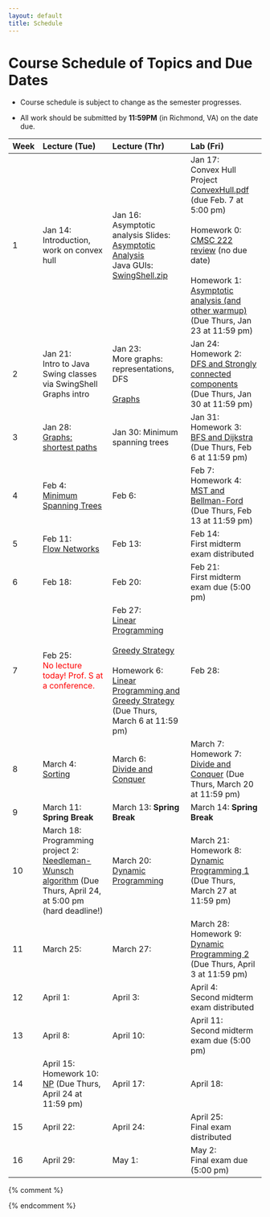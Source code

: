 ```yaml
---
layout: default
title: Schedule
---
```


# Course Schedule of Topics and Due Dates

* Course schedule is subject to change as the semester progresses. 

* All work should be submitted by **11:59PM** (in Richmond, VA) on the date due.

| Week | Lecture (Tue)                              | Lecture (Thr)                                 | Lab (Fri)                                        |
| :--- | :---                                       | :---                                          | :---                                                  |
| 1    | Jan 14:   <br />Introduction, work on convex hull<br />  | Jan 16: <br />Asymptotic analysis  Slides: [Asymptotic Analysis](lectures/AsymptoticAnalysis.pdf)<br /> Java GUIs: [SwingShell.zip](code/SwingShell.zip) <br />  | Jan 17: <br /> Convex Hull Project [ConvexHull.pdf](projects/ConvexHull.pdf) (due Feb. 7 at 5:00 pm) <br />  <br /> Homework 0: [CMSC 222 review](homeworks/homework0.md) (no due date) <br /> <br /> Homework 1: [Asymptotic analysis (and other warmup)](homeworks/homework1.md) (Due Thurs, Jan 23 at 11:59 pm) <br />|
| 2    | Jan 21:  <br /> Intro to Java Swing classes via SwingShell <br /> Graphs intro <br />| Jan 23: <br /> More graphs: representations, DFS<br /> <br /> [Graphs](lectures/Graph_misc_2025.pdf)<br /> | Jan 24: <br /> Homework 2: [DFS and Strongly connected components](homeworks/homework2.md) (Due Thurs, Jan 30 at 11:59 pm) <br />  |
| 3    | Jan 28: <br /> [Graphs: shortest paths](lectures/Paths_in_graphs.pdf)<br />  | Jan 30: <bf /> Minimum spanning trees <bf />    | Jan 31: <br /> Homework 3: [BFS and Dijkstra](homeworks/homework3.md) (Due Thurs, Feb 6 at 11:59 pm) <br />  |
| 4    | Feb 4: <br /> [Minimum Spanning Trees](lectures/Minimum_spanning_trees_2025.pdf)<br />  | Feb 6:  | Feb 7: <br /> Homework 4: [MST and Bellman-Ford](homeworks/homework4.md) (Due Thurs, Feb 13 at 11:59 pm) <br />   |
| 5    | Feb 11:  <br /> [Flow Networks](lectures/MaxFlow.pdf)<br />  | Feb 13:   | Feb 14: <br /> First midterm exam distributed <br />  |
| 6    | Feb 18: | Feb 20:  | Feb 21: <br />First midterm exam due (5:00 pm) <br />  |
| 7    | Feb 25: <br /><span style="color:red">No lecture today! Prof. S at a conference.</span><bf /> | Feb 27: <br /> [Linear Programming](lectures/Linear_programming_2025.pdf)<br /> <br /> [Greedy Strategy](lectures/GreedyStrategy.pdf)<br /> <br /> Homework 6: [Linear Programming and Greedy Strategy](homeworks/homework6.md) (Due Thurs, March 6 at 11:59 pm) <br />  | Feb 28:    |
| 8    | March 4:  <br /> [Sorting](lectures/Sorting.pdf)<br />| March 6: <br /> [Divide and Conquer](lectures/DivideAndConquer.pdf)<br /> | March 7: <br /> Homework 7: [Divide and Conquer](homeworks/homework7.md) (Due Thurs, March 20 at 11:59 pm) |
| 9    | March 11: **Spring Break**  | March 13: **Spring Break**   | March 14:   **Spring Break**   |
| 10   | March 18: <br /> Programming project 2: [Needleman-Wunsch algorithm](projects/project2.md) (Due Thurs, April 24, at 5:00 pm (hard deadline!)    | March 20: <br /> [Dynamic Programming](lectures/DynamicProgramming.pdf)<br /> | March 21: <br /> Homework 8: [Dynamic Programming 1](homeworks/homework8.md) (Due Thurs, March 27 at 11:59 pm)   |
| 11   | March 25: | March 27: | March 28: <br /> Homework 9: [Dynamic Programming 2](homeworks/homework9.md) (Due Thurs, April 3 at 11:59 pm)  |
| 12   | April 1:    | April 3:  | April 4:   <br /> Second midterm exam distributed <br />   |
| 13   | April 8: | April 10:  | April 11:   <br /> Second midterm exam due (5:00 pm) <br />  |
| 14   | April 15: <br /> Homework 10: [NP](homeworks/homework10.md) (Due Thurs, April 24 at 11:59 pm) | April 17:  | April 18: |
| 15   | April 22:  | April 24:  | April 25:   <br /> Final exam distributed <br />    |
| 16   | April 29:    |    May 1:   | May 2: <br /> Final exam due (5:00 pm) <br /> |
{% comment %}             

{% endcomment %}










